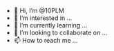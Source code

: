 - 👋 Hi, I’m @10PLM
- 👀 I’m interested in ...
- 🌱 I’m currently learning ...
- 💞️ I’m looking to collaborate on ...
- 📫 How to reach me ...

<!---
10PLM/10PLM is a ✨ special ✨ repository because its `README.md` (this file) appears on your GitHub profile.
You can click the Preview link to take a look at your changes.
--->
